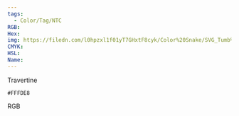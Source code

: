```yaml
---
tags:
  - Color/Tag/NTC
RGB:
Hex:
img: https://filedn.com/l0hpzxl1f01yT7GHxtF8cyk/Color%20Snake/SVG_Tumb%20Mass%20No%20Name/FFFDE8.svg
CMYK:
HSL:
Name:
---
```

Travertine
```palette
#FFFDE8
```
RGB
